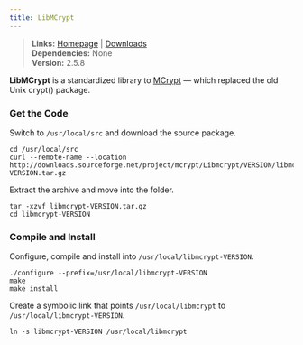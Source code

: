 ```yaml
---
title: LibMCrypt
---
```


> **Links:** [Homepage](http://mcrypt.sourceforge.net/) | [Downloads](http://sourceforge.net/projects/mcrypt/files/Libmcrypt/)  
> **Dependencies:** None  
> **Version:** <span id="version">2.5.8</span>

**LibMCrypt** is a standardized library to [MCrypt](http://mcrypt.sourceforge.net/) — which replaced the old Unix crypt() package.


### Get the Code

Switch to `/usr/local/src` and download the source package.

	cd /usr/local/src
	curl --remote-name --location http://downloads.sourceforge.net/project/mcrypt/Libmcrypt/VERSION/libmcrypt-VERSION.tar.gz

Extract the archive and move into the folder.

	tar -xzvf libmcrypt-VERSION.tar.gz
	cd libmcrypt-VERSION


### Compile and Install

Configure, compile and install into `/usr/local/libmcrypt-VERSION`.

	./configure --prefix=/usr/local/libmcrypt-VERSION
	make
	make install

Create a symbolic link that points `/usr/local/libmcrypt` to `/usr/local/libmcrypt-VERSION`.

	ln -s libmcrypt-VERSION /usr/local/libmcrypt
